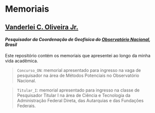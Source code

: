 # Memoriais

## [Vanderlei C. Oliveira Jr.](http://www.pinga-lab.org/people/oliveira-jr.html)
#### *Pesquisador da Coordenação de Geofísica do [Observatório Nacional](http://www.on.br/index.php/pt-br/), Brasil*


Este repositório contém os memoriais que apresentei ao longo da
minha vida acadêmica.

> `Concurso_ON`: memorial apresentado para ingresso na vaga de pesquisador na área de Métodos Potenciais no Observatório Nacional.

> `Titular_I`: memorial apresentado para ingresso na classe de
Pesquisador Titular I na área de Ciência e Tecnologia da
Administração Federal Direta, das Autarquias e das Fundações
Federais.
